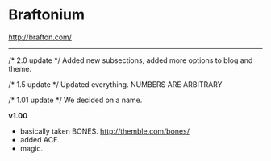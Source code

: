 # Braftonium

http://brafton.com/

*******************************************************************
/* 2.0 update */
Added new subsections, added more options to blog and theme.

/* 1.5 update */
Updated everything. NUMBERS ARE ARBITRARY

/* 1.01 update */
We decided on a name.

**v1.00**
- basically taken BONES.
http://themble.com/bones/
- added ACF.
- magic.